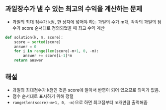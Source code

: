 ## 과일장수가 낼 수 있는 최고의 수익을 계산하는 문제
- 과일의 최대 점수가 k점, 한 상자에 넣어야 하는 과일의 수가 m개, 각각의 과일의 점수가 score 순서대로 정의되었을 때 최고 수익 계산

```python
def solution(k, m, score):
    score = sorted(score) 
    answer = 0
    for i in range(len(score)-m+1, 0, -m):
        answer += score[i-1]*m
    return answer
```

## 해설
- 과일의 최대점수가 k점인 것은 score에 알아서 반영이 되어 있으므로 의미가 없음.
- 점수 순서대로 표시하기 위해 정렬
- `range(len(score)-m+1, 0, -m)`으로 하면 최고점부터 m개만큼 출력해줌

